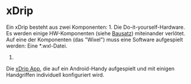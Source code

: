 # xDrip

Ein xDrip besteht aus zwei Komponenten: 
1. 
Die Do-it-yourself-Hardware. Es werden einige HW-Komponenten (siehe [Bausatz](../bausatz.md)) miteinander verlötet. Auf eine der Komponenten (das "Wixel") muss eine Software aufgespielt werden: Eine *.wxl-Datei.

1. 
Die [xDrip App](../xdrip_app.md), die auf ein Android-Handy aufgespielt und mit einigen Handgriffen individuell konfiguriert wird.